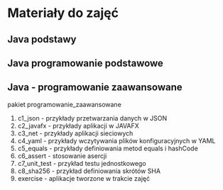 Materiały do zajęć
===================================================
Java podstawy
---------------------------------------------------
Java programowanie podstawowe
---------------------------------------------------
Java - programowanie zaawansowane
---------------------------------------------------
pakiet programowanie_zaawansowane
1.  c1_json      - przykłady przetwarzania danych w JSON
2.  c2_javafx    - przykłady aplikacji w JAVAFX
3.  c3_net       - przykłady aplikacji sieciowych
4.  c4_yaml      - przykłady wczytywania plików konfiguracyjnych w YAML
5.  c5_equals    - przykłady definiowania metod equals i hashCode
6.  c6_assert    - stosowanie asercji
7.  c7_unit_test - przykład testu jednostkowego
8.  c8_sha256    - przykład definiowania skrótów SHA
3.  exercise     - aplikacje tworzone w trakcie zajęć